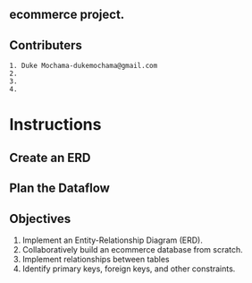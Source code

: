 ##  ecommerce project.

## Contributers
    1. Duke Mochama-dukemochama@gmail.com
    2.
    3. 
    4.

# Instructions
 ## Create an ERD
 ## Plan the Dataflow

## Objectives
  1. Implement an Entity-Relationship Diagram (ERD).
  2. Collaboratively build an ecommerce database from scratch.
  3. Implement relationships between tables
  4. Identify primary keys, foreign keys, and other constraints.





